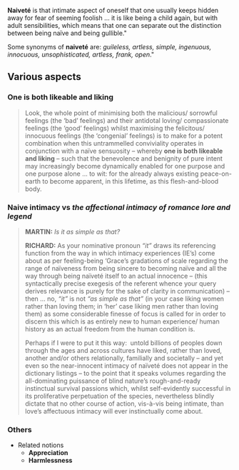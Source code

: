 **Naiveté** is that intimate aspect of oneself that one usually keeps hidden away for fear of seeming foolish ... it is like being a child again, but with adult sensibilities, which means that one can separate out the distinction between being naïve and being gullible."

Some synonyms of **naiveté** are: _guileless, artless, simple, ingenuous, innocuous, unsophisticated, artless, frank, open_."

## Various aspects

### One is both **likeable and liking**

> Look, the whole point of minimising both the malicious/ sorrowful feelings (the ‘bad’ feelings) and their antidotal loving/ compassionate feelings (the ‘good’ feelings) whilst maximising the felicitous/ innocuous feelings (the ‘congenial’ feelings) is to make for a potent combination when this untrammelled conviviality operates in conjunction with a naïve sensuosity – whereby **one is both likeable and liking** – such that the benevolence and benignity of pure intent may increasingly become dynamically enabled for one purpose and one purpose alone ... to wit: for the already always existing peace-on-earth to become apparent, in this lifetime, as this flesh-and-blood body.

### **Naive intimacy** vs _the affectional intimacy of romance lore and legend_

> **MARTIN:** _Is it as simple as that?_
>
> **RICHARD:** As your nominative pronoun _“it”_ draws its referencing function from the way in which intimacy experiences (IE’s) come about as per feeling-being ‘Grace’s gradations of scale regarding the range of naïveness from being sincere to becoming naïve and all the way through being naïveté itself to an actual innocence – (this syntactically precise exegesis of the referent whence your query derives relevance is purely for the sake of clarity in communication) – then ... no, _“it”_ is not _“as simple as that”_ (in your case liking women rather than loving them; in ‘her’ case liking men rather than loving them) as some considerable finesse of focus is called for in order to discern this which is as entirely new to human experience/ human history as an actual freedom from the human condition is.
>
> Perhaps if I were to put it this way:  untold billions of peoples down through the ages and across cultures have liked, rather than loved, another and/or others relationally, familially and societally – and yet even so the near-innocent intimacy of naïveté does not appear in the dictionary listings – to the point that it speaks volumes regarding the all-dominating puissance of blind nature’s rough-and-ready instinctual survival passions which, whilst self-evidently successful in its proliferative perpetuation of the species, nevertheless blindly dictate that no other course of action, vis-à-vis being intimate, than love’s affectuous intimacy will ever instinctually come about.

### Others


- Related notions
  - **Appreciation**
  - **Harmlessness**
